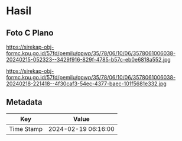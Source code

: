 # Hasil

## Foto C Plano

https://sirekap-obj-formc.kpu.go.id/57fd/pemilu/ppwp/35/78/06/10/06/3578061006038-20240215-052323--3429f916-829f-4785-b57c-eb0e6818a552.jpg

https://sirekap-obj-formc.kpu.go.id/57fd/pemilu/ppwp/35/78/06/10/06/3578061006038-20240218-221418--4f30caf3-54ec-4377-baec-101f5681e332.jpg


## Metadata

| Key        | Value               |
| ---------- | ------------------- |
| Time Stamp | 2024-02-19 06:16:00 |



